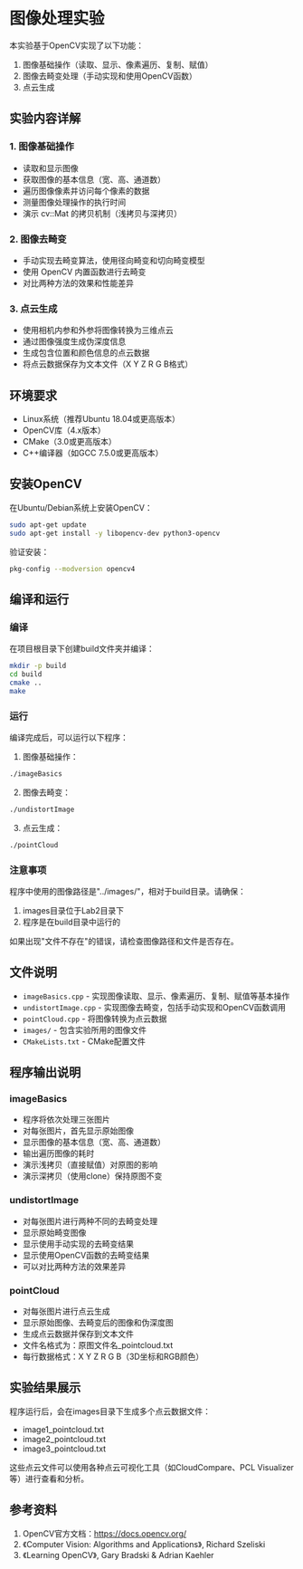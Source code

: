# 图像处理实验

本实验基于OpenCV实现了以下功能：
1. 图像基础操作（读取、显示、像素遍历、复制、赋值）
2. 图像去畸变处理（手动实现和使用OpenCV函数）
3. 点云生成

## 实验内容详解

### 1. 图像基础操作
- 读取和显示图像
- 获取图像的基本信息（宽、高、通道数）
- 遍历图像像素并访问每个像素的数据
- 测量图像处理操作的执行时间
- 演示 cv::Mat 的拷贝机制（浅拷贝与深拷贝）

### 2. 图像去畸变
- 手动实现去畸变算法，使用径向畸变和切向畸变模型
- 使用 OpenCV 内置函数进行去畸变
- 对比两种方法的效果和性能差异

### 3. 点云生成
- 使用相机内参和外参将图像转换为三维点云
- 通过图像强度生成伪深度信息
- 生成包含位置和颜色信息的点云数据
- 将点云数据保存为文本文件（X Y Z R G B格式）

## 环境要求

- Linux系统（推荐Ubuntu 18.04或更高版本）
- OpenCV库（4.x版本）
- CMake（3.0或更高版本）
- C++编译器（如GCC 7.5.0或更高版本）

## 安装OpenCV

在Ubuntu/Debian系统上安装OpenCV：
```bash
sudo apt-get update
sudo apt-get install -y libopencv-dev python3-opencv
```

验证安装：
```bash
pkg-config --modversion opencv4
```

## 编译和运行

### 编译

在项目根目录下创建build文件夹并编译：

```bash
mkdir -p build
cd build
cmake ..
make
```

### 运行

编译完成后，可以运行以下程序：

1. 图像基础操作：
```bash
./imageBasics
```

2. 图像去畸变：
```bash
./undistortImage
```

3. 点云生成：
```bash
./pointCloud
```

### 注意事项

程序中使用的图像路径是"../images/"，相对于build目录。请确保：
1. images目录位于Lab2目录下
2. 程序是在build目录中运行的

如果出现"文件不存在"的错误，请检查图像路径和文件是否存在。

## 文件说明

- `imageBasics.cpp` - 实现图像读取、显示、像素遍历、复制、赋值等基本操作
- `undistortImage.cpp` - 实现图像去畸变，包括手动实现和OpenCV函数调用
- `pointCloud.cpp` - 将图像转换为点云数据
- `images/` - 包含实验所用的图像文件
- `CMakeLists.txt` - CMake配置文件

## 程序输出说明

### imageBasics
- 程序将依次处理三张图片
- 对每张图片，首先显示原始图像
- 显示图像的基本信息（宽、高、通道数）
- 输出遍历图像的耗时
- 演示浅拷贝（直接赋值）对原图的影响
- 演示深拷贝（使用clone）保持原图不变

### undistortImage
- 对每张图片进行两种不同的去畸变处理
- 显示原始畸变图像
- 显示使用手动实现的去畸变结果
- 显示使用OpenCV函数的去畸变结果
- 可以对比两种方法的效果差异

### pointCloud
- 对每张图片进行点云生成
- 显示原始图像、去畸变后的图像和伪深度图
- 生成点云数据并保存到文本文件
- 文件名格式为：原图文件名_pointcloud.txt
- 每行数据格式：X Y Z R G B（3D坐标和RGB颜色）

## 实验结果展示

程序运行后，会在images目录下生成多个点云数据文件：
- image1_pointcloud.txt
- image2_pointcloud.txt
- image3_pointcloud.txt

这些点云文件可以使用各种点云可视化工具（如CloudCompare、PCL Visualizer等）进行查看和分析。

## 参考资料

1. OpenCV官方文档：https://docs.opencv.org/
2. 《Computer Vision: Algorithms and Applications》, Richard Szeliski
3. 《Learning OpenCV》, Gary Bradski & Adrian Kaehler



